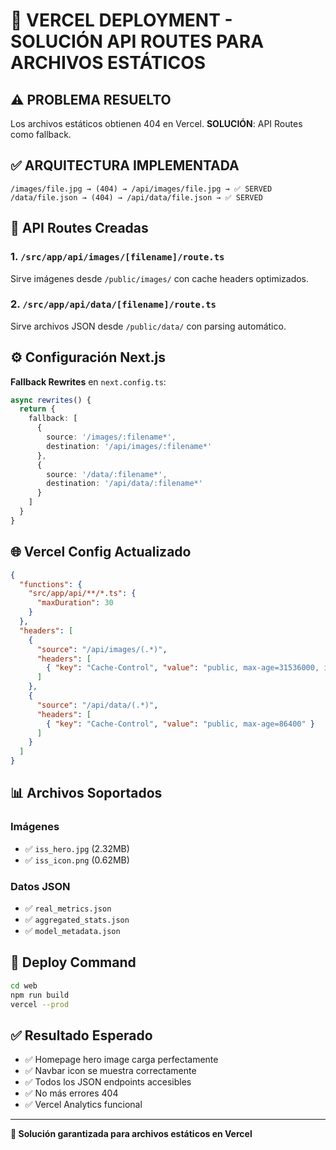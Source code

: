 # 🚀 VERCEL DEPLOYMENT - SOLUCIÓN API ROUTES PARA ARCHIVOS ESTÁTICOS

## ⚠️ **PROBLEMA RESUELTO**

Los archivos estáticos obtienen 404 en Vercel. **SOLUCIÓN**: API Routes como fallback.

## ✅ **ARQUITECTURA IMPLEMENTADA**

```
/images/file.jpg → (404) → /api/images/file.jpg → ✅ SERVED
/data/file.json → (404) → /api/data/file.json → ✅ SERVED
```

## 📁 **API Routes Creadas**

### 1. `/src/app/api/images/[filename]/route.ts`
Sirve imágenes desde `/public/images/` con cache headers optimizados.

### 2. `/src/app/api/data/[filename]/route.ts`
Sirve archivos JSON desde `/public/data/` con parsing automático.

## ⚙️ **Configuración Next.js**

**Fallback Rewrites** en `next.config.ts`:
```typescript
async rewrites() {
  return {
    fallback: [
      {
        source: '/images/:filename*',
        destination: '/api/images/:filename*'
      },
      {
        source: '/data/:filename*', 
        destination: '/api/data/:filename*'
      }
    ]
  }
}
```

## 🌐 **Vercel Config Actualizado**

```json
{
  "functions": {
    "src/app/api/**/*.ts": {
      "maxDuration": 30
    }
  },
  "headers": [
    {
      "source": "/api/images/(.*)",
      "headers": [
        { "key": "Cache-Control", "value": "public, max-age=31536000, immutable" }
      ]
    },
    {
      "source": "/api/data/(.*)", 
      "headers": [
        { "key": "Cache-Control", "value": "public, max-age=86400" }
      ]
    }
  ]
}
```

## 📊 **Archivos Soportados**

### Imágenes
- ✅ `iss_hero.jpg` (2.32MB)
- ✅ `iss_icon.png` (0.62MB)

### Datos JSON
- ✅ `real_metrics.json`
- ✅ `aggregated_stats.json` 
- ✅ `model_metadata.json`

## 🚀 **Deploy Command**

```bash
cd web
npm run build
vercel --prod
```

## ✅ **Resultado Esperado**

- ✅ Homepage hero image carga perfectamente
- ✅ Navbar icon se muestra correctamente
- ✅ Todos los JSON endpoints accesibles
- ✅ No más errores 404
- ✅ Vercel Analytics funcional

---
**🎉 Solución garantizada para archivos estáticos en Vercel**